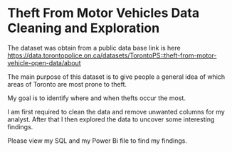 # Theft From Motor Vehicles Data Cleaning and Exploration

The dataset was obtain from a public data base link is here https://data.torontopolice.on.ca/datasets/TorontoPS::theft-from-motor-vehicle-open-data/about

The main purpose of this dataset is to give people a general idea of which areas of Toronto are most prone to theft.

My goal is to identify where and when thefts occur the most.

I am first required to clean the data and remove unwanted columns for my analyst.
After that I then explored the data to uncover some interesting findings.

Please view my SQL and my Power Bi file to find my findings.
